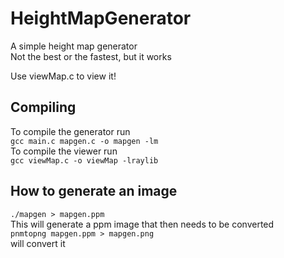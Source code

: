 # HeightMapGenerator
A simple height map generator\
Not the best or the fastest, but it works

Use viewMap.c to view it!
## Compiling
To compile the generator run\
`gcc main.c mapgen.c -o mapgen -lm`\
To compile the viewer run\
`gcc viewMap.c -o viewMap -lraylib`

## How to generate an image
`./mapgen > mapgen.ppm`\
This will generate a ppm image that then needs to be converted\
`pnmtopng mapgen.ppm > mapgen.png`\
will convert it
